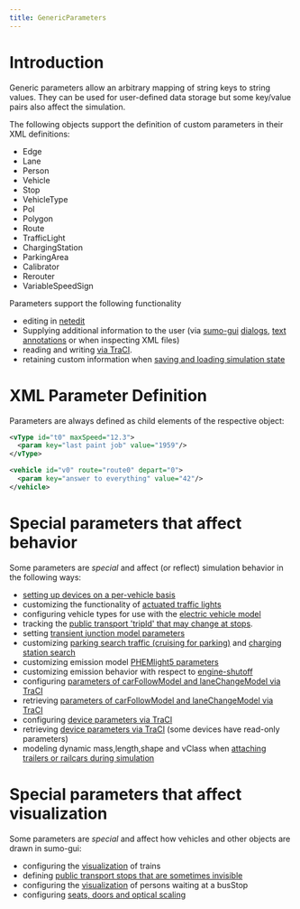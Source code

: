```yaml
---
title: GenericParameters
---
```


# Introduction

Generic parameters allow an arbitrary mapping of string keys to string
values. They can be used for user-defined data storage but some
key/value pairs also affect the simulation.

The following objects support the definition of custom parameters in
their XML definitions:

- Edge
- Lane
- Person
- Vehicle
- Stop
- VehicleType
- PoI
- Polygon
- Route
- TrafficLight
- ChargingStation
- ParkingArea
- Calibrator
- Rerouter
- VariableSpeedSign

Parameters support the following functionality

- editing in [netedit](../Netedit/editModesCommon.md#generic_parameters)
- Supplying additional information to the user (via
  [sumo-gui](../sumo-gui.md) [dialogs](../sumo-gui.md#plotting_object_properties), [text annotations](../sumo-gui.md#textual_annotations) or when inspecting XML files)
- reading and writing [via TraCI](../TraCI/GenericParameters.md).
- retaining custom information when [saving and loading simulation state](SaveAndLoad.md)

# XML Parameter Definition

Parameters are always defined as child elements of the respective
object:

```xml
<vType id="t0" maxSpeed="12.3">
  <param key="last paint job" value="1959"/>
</vType>
```

```xml
<vehicle id="v0" route="route0" depart="0">
  <param key="answer to everything" value="42"/>
</vehicle>
```

# Special parameters that affect behavior

Some parameters are *special* and affect (or reflect) simulation behavior in the following ways:

- [setting up devices on a per-vehicle basis](../Definition_of_Vehicles,_Vehicle_Types,_and_Routes.md#devices)
- customizing the functionality of [actuated traffic lights](../Simulation/Traffic_Lights.md#parameters)
- configuring vehicle types for use with the [electric vehicle model](../Models/Electric.md)
- tracking the [public transport 'tripId' that may change at stops](../Definition_of_Vehicles,_Vehicle_Types,_and_Routes.md#stops_and_waypoints).
- setting [transient junction model parameters](../Definition_of_Vehicles,_Vehicle_Types,_and_Routes.md#transient_parameters)
- customizing [parking search traffic (cruising for parking)](Rerouter.md#rerouting_to_an_alternative_parking_area) and [charging station search](Stationfinder.md#charging_station_target_function)
- customizing emission model [PHEMlight5 parameters](../Models/Emissions/PHEMlight5.md#dynamic_modification_of_parameters)
- customizing emission behavior with respect to [engine-shutoff](../Models/Emissions.md#standing_vehicles)
- configuring [parameters of carFollowModel and laneChangeModel  via TraCI](../TraCI/Change_Vehicle_State.md#supported_lanechangemodel_parameters)
- retrieving [parameters of carFollowModel and laneChangeModel via TraCI](../TraCI/Vehicle_Value_Retrieval.md#supported_lanechangemodel_parameters)
- configuring [device parameters via TraCI](../TraCI/Change_Vehicle_State.md#supported_device_parameters)
- retrieving [device parameters via TraCI](../TraCI/Vehicle_Value_Retrieval.md#supported_device_parameters) (some devices have read-only parameters)
- modeling dynamic mass,length,shape and vClass when [attaching trailers or railcars during simulation](../Specification/Logistics.md#trailers_and_rail_cars)

# Special parameters that affect visualization

Some parameters are *special* and affect how vehicles and other objects are drawn in sumo-gui:

- configuring the [visualization](Railways.md#trains) of trains
- defining [public transport stops that are sometimes invisible](Public_Transport.md#virtual_stops)
- configuring the [visualization](Public_Transport.md#bus_stops) of persons waiting at a busStop
- configuring [seats, doors and optical scaling](../Definition_of_Vehicles%2C_Vehicle_Types%2C_and_Routes.md#carriages_custom_visualization)

